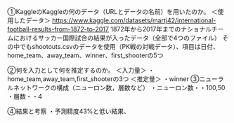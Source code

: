 ①KaggleのKaggleの何のデータ（URLとデータの名前）を用いたのか。
＜使用したデータ＞
https://www.kaggle.com/datasets/martj42/international-football-results-from-1872-to-2017
1872年から2017年までのナショナルチームにおけるサッカー国際試合の結果が入ったデータ（全部で4つのファイル）
その中でもshootouts.csvのデータを使用（PK戦の対戦データ）、項目は日付、home_team、away_team、winner、first_shooterの5つ

②何を入力として何を推定するのか。
＜入力量＞
・home_team,away_team,first_shooterの3つ
＜推定量＞
・winner
③ニューラルネットワークの構成（ニューロン数，層数など）
・ニューロン数・・100,50
・層数・・4

④結果と考察
・予測精度43%と低い結果、

